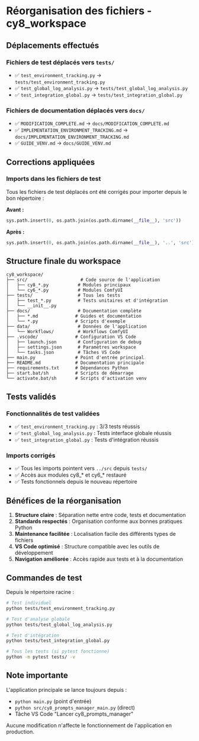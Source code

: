# Réorganisation des fichiers - cy8_workspace

## Déplacements effectués

### Fichiers de test déplacés vers `tests/`
- ✅ `test_environment_tracking.py` → `tests/test_environment_tracking.py`
- ✅ `test_global_log_analysis.py` → `tests/test_global_log_analysis.py`
- ✅ `test_integration_global.py` → `tests/test_integration_global.py`

### Fichiers de documentation déplacés vers `docs/`
- ✅ `MODIFICATION_COMPLETE.md` → `docs/MODIFICATION_COMPLETE.md`
- ✅ `IMPLEMENTATION_ENVIRONMENT_TRACKING.md` → `docs/IMPLEMENTATION_ENVIRONMENT_TRACKING.md`
- ✅ `GUIDE_VENV.md` → `docs/GUIDE_VENV.md`

## Corrections appliquées

### Imports dans les fichiers de test
Tous les fichiers de test déplacés ont été corrigés pour importer depuis le bon répertoire :

**Avant :**
```python
sys.path.insert(0, os.path.join(os.path.dirname(__file__), 'src'))
```

**Après :**
```python
sys.path.insert(0, os.path.join(os.path.dirname(__file__), '..', 'src'))
```

## Structure finale du workspace

```
cy8_workspace/
├── src/                    # Code source de l'application
│   ├── cy8_*.py           # Modules principaux
│   └── cy6_*.py           # Modules ComfyUI
├── tests/                 # Tous les tests
│   ├── test_*.py          # Tests unitaires et d'intégration
│   └── __init__.py
├── docs/                  # Documentation complète
│   ├── *.md              # Guides et documentation
│   └── *.py              # Scripts d'exemple
├── data/                  # Données de l'application
│   └── Workflows/         # Workflows ComfyUI
├── .vscode/              # Configuration VS Code
│   ├── launch.json        # Configuration de debug
│   ├── settings.json      # Paramètres workspace
│   └── tasks.json         # Tâches VS Code
├── main.py               # Point d'entrée principal
├── README.md             # Documentation principale
├── requirements.txt      # Dépendances Python
├── start.bat/sh          # Scripts de démarrage
└── activate.bat/sh       # Scripts d'activation venv
```

## Tests validés

### Fonctionnalités de test validées
- ✅ `test_environment_tracking.py` : 3/3 tests réussis
- ✅ `test_global_log_analysis.py` : Tests interface globale réussis
- ✅ `test_integration_global.py` : Tests d'intégration réussis

### Imports corrigés
- ✅ Tous les imports pointent vers `../src` depuis `tests/`
- ✅ Accès aux modules cy8_* et cy6_* restauré
- ✅ Tests fonctionnels depuis le nouveau répertoire

## Bénéfices de la réorganisation

1. **Structure claire** : Séparation nette entre code, tests et documentation
2. **Standards respectés** : Organisation conforme aux bonnes pratiques Python
3. **Maintenance facilitée** : Localisation facile des différents types de fichiers
4. **VS Code optimisé** : Structure compatible avec les outils de développement
5. **Navigation améliorée** : Accès rapide aux tests et à la documentation

## Commandes de test

Depuis le répertoire racine :
```bash
# Test individuel
python tests/test_environment_tracking.py

# Test d'analyse globale
python tests/test_global_log_analysis.py

# Test d'intégration
python tests/test_integration_global.py

# Tous les tests (si pytest fonctionne)
python -m pytest tests/ -v
```

## Note importante

L'application principale se lance toujours depuis :
- `python main.py` (point d'entrée)
- `python src/cy8_prompts_manager_main.py` (direct)
- Tâche VS Code "Lancer cy8_prompts_manager"

Aucune modification n'affecte le fonctionnement de l'application en production.
